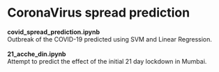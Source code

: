 # CoronaVirus spread prediction
**covid_spread_prediction.ipynb** <br>
Outbreak of the COVID-19 predicted using SVM and Linear Regression.<br><br>
**21_acche_din.ipynb** <br>
Attempt to predict the effect of the initial 21 day lockdown in Mumbai. 

